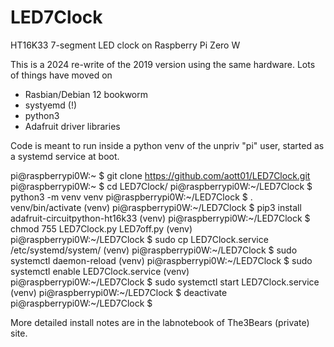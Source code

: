# LED7Clock
HT16K33 7-segment LED clock on Raspberry Pi Zero W

This is a 2024 re-write of the 2019 version using the same hardware. Lots of things have moved on
- Rasbian/Debian 12 bookworm
- systyemd (!)
- python3
- Adafruit driver libraries

Code is meant to run inside a python venv of the unpriv "pi" user, started as a systemd service at boot.

pi@raspberrypi0W:~ $ git clone https://github.com/aott01/LED7Clock.git
pi@raspberrypi0W:~ $ cd LED7Clock/
pi@raspberrypi0W:~/LED7Clock $ python3 -m venv venv
pi@raspberrypi0W:~/LED7Clock $ . venv/bin/activate
(venv) pi@raspberrypi0W:~/LED7Clock $ pip3 install adafruit-circuitpython-ht16k33
(venv) pi@raspberrypi0W:~/LED7Clock $ chmod 755 LED7Clock.py LED7off.py
(venv) pi@raspberrypi0W:~/LED7Clock $ sudo cp LED7Clock.service /etc/systemd/system/
(venv) pi@raspberrypi0W:~/LED7Clock $ sudo systemctl daemon-reload
(venv) pi@raspberrypi0W:~/LED7Clock $ sudo systemctl enable LED7Clock.service
(venv) pi@raspberrypi0W:~/LED7Clock $ sudo systemctl start LED7Clock.service
(venv) pi@raspberrypi0W:~/LED7Clock $ deactivate
pi@raspberrypi0W:~/LED7Clock $ 


More detailed install notes are in the labnotebook of The3Bears (private) site.
